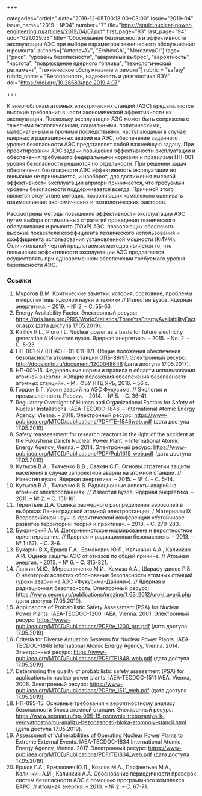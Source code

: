 +++

categories="article"
date="2019-12-05T00:18:00+03:00"
issue="2019-04"
issue_name="2019 - №04"
number="7"
file="https://static.nuclear-power-engineering.ru/articles/2019/04/07.pdf"
first_page="83"
last_page="94"
udc="621.039.58"
title="Обоснование безопасности и эффективности эксплуатации АЭС при выборе параметров технического обслуживания и ремонта"
authors=["AntonovAV", "ErshovGA", "MorozovaOI"]
tags=["риск", "уровень безопасности", "аварийный выброс", "вероятность", "частота", "повреждение ядерного топлива", "технологический регламент", "техническое обслуживание и ремонт"]
rubric = "safety"
rubric_name = "Безопасность, надежность и диагностика ЯЭУ"
doi="https://doi.org/10.26583/npe.2019.4.07"

+++

К энергоблокам атомных электрических станций (АЭС) предъявляются высокие требования в части экономической эффективности их эксплуатации. Поскольку эксплуатация АЭС может быть сопряжена с тяжелыми экологическими, социальными, политическими, материальными и прочими последствиями, наступающими в случае ядерных и радиационных аварий на АЭС, обеспечение заданного уровня безопасности АЭС представляет собой важнейшую задачу. При проектировании АЭС задачи повышения эффективности эксплуатации и обеспечения требуемого федеральными нормами и правилами НП-001 уровня безопасности решаются по отдельности. При решении задач обеспечения безопасности АЭС эффективность эксплуатации во внимание не принимается, и наоборот, для достижения высокой эффективности эксплуатации априори принимается, что требуемый уровень безопасности поддерживается всегда. Причиной этого является отсутствие методик, позволяющих комплексно оценивать взаимовлияние экономических и технологических факторов.

Рассмотрены методы повышения эффективности эксплуатации АЭС путем выбора оптимальных стратегий проведения технического обслуживания и ремонта (ТОиР) АЭС, позволяющих обеспечить высокие показатели коэффициента технического использования и коэффициента использования установленной мощности (KИУМ). Отличительной чертой предлагаемых методов является то, что повышение эффективности эксплуатации АЭС предлагается осуществлять при одновременном обеспечении требуемого уровня безопасности АЭС.

### Ссылки

1. Мурогов В.М. Критические заметки: история, состояние, проблемы и перспективы ядерной науки и техники // Известия вузов. Ядерная энергетика. – 2019. – № 2. – С. 55-66.
2. Energy Availability Factor. Электронный ресурс: https://pris.iaea.org/PRIS/WorldStatistics/ThreeYrsEnergyAvailabilityFactor.aspx (дата доступа 17.05.2019).
3. Kirillov P.L., Pioro I.L. Nuclear power as a basis for future electricity generation // Известия вузов. Ядерная энергетика. – 2015. – No. 2. – С. 5-23.
4. НП-001-97 (ПНАЭ Г-01-011-97). Общие положения обеспечения безопасности атомных станций ОПБ-88/97. Электронный ресурс: http://docs.cntd.ru/document/1200048646 (дата доступа 17.05.2017).
5. НП-001-15. Федеральные нормы и правила в области использования атомной энергии. «Общие положения обеспечения безопасности атомных станций». – М.: ФБУ НТЦ ЯРБ, 2016. – 56 с.
6. Гордон Б.Г. Уроки аварий на АЭС Фукусима. // Экология и промышленность России. – 2014. – № 5. – С. 36-41.
7. Regulatory Oversight of Human and Organizational Factors for Safety of Nuclear Installations. IAEA-TECDOC-1846. – International Atomic Energy Agency, Vienna. – 2018. Электронный ресурс: https://www-pub.iaea.org/MTCD/publications/PDF/TE-1846web.pdf (дата доступа 17.05.2019).
8. Safety reassessment for research reactors in the light of the accident at the Fukushima Daiichi Nuclear Power Plant. – International Atomic Energy Agency, Vienna. – 2014. Электронный ресурс: https://www-pub.iaea.org/MTCD/Publications/PDF/Pub1615_web.pdf (дата доступа 17.05.2019).
9. Кутьков В.А., Ткаченко В.В., Саакян С.П. Основы стратегии защиты населения в случае запроектной аварии на атомной станции. // Известия вузов. Ядерная энергетика. – 2015. – № 4. – С. 5-14.
10. Кутьков В.А., Ткаченко В.В. Радиационные аспекты аварий на атомных электростанциях. // Известия вузов. Ядерная энергетика. – 2011. – № 2. – С. 151-161.
11. Терентьев Д.А. Оценка размерного распределения аэрозолей в выбросах Ленинградской атомной электростанции. / Материалы IX Всероссийской научно-практической конференции «Устойчивое развитие территорий: теория и практика». – 2018. – С. 279-283.
12. Букринский А.М. Детерминистское нормирование и вероятностное ориентирование. // Ядерная и радиационная безопасность. – 2013. – № 1 (67). – С. 3-6.
13. Бухарин В.Х, Ершов Г.А., Ермакович Ю.Л., Калинкин А.А., Калинкин А.И. Оценка защиты АЭС от отказов по общей причине. // Атомная энергия. – 2013. – № 6. – С. 315-321.
14. Ланкин М.Ю., Мирошниченко М.И., Хамаза А.А., Шарафутдинов Р.Б. О некоторых аспектах обоснования безопасности атомных станций (уроки аварии на АЭС «Фукусима-Дайичи»). // Ядерная и радиационная безопасность. Электронный ресурс: https://www.secnrs.ru/publications/nrszine/1_63_2012/uroki_avarii.php (дата доступа 17.05.2019).
15. Applications of Probabilistic Safety Assessment (PSA) for Nuclear Power Plants. IAEA-TECDOC-1200. IAEA, Vienna. 2001. Электронный ресурс: https://www-pub.iaea.org/MTCD/Publications/PDF/te_1200_prn.pdf (дата доступа 17.05.2019).
16. Criteria for Diverse Actuation Systems for Nuclear Power Plants. IAEA-TECDOC-1848 International Atomic Energy Agency, Vienna. 2014. Электронный ресурс: https://www-pub.iaea.org/MTCD/Publications/PDF/TE1848-web.pdf (дата доступа 17.05.2019).
17. Determining the quality of probabilistic safety assessment (PSA) for applications in nuclear power plants. IAEA-TECDOC-1511 IAEA, Vienna, 2006. Электронный ресурс: https://www-pub.iaea.org/MTCD/publications/PDF/te_1511_web.pdf (дата доступа 17.05.2019).
18. НП-095-15. Основные требования к вероятностному анализу безопасности блока атомной станции. Электронный ресурс: https://www.seogan.ru/np-095-15-osnovnie-trebovaniya-k-veroyatnostnomu-analizu-bezopasnosti-bloka-atomnoiy-stancii.html (дата доступа 17.05.2019).
19. Assessment of Vulnerabilities of Operating Nuclear Power Plants to Extreme External Events. IAEA-TECDOC-1834 International Atomic Energy Agency, Vienna. 2017. Электронный ресурс: https://www-pub.iaea.org/MTCD/Publications/PDF/TE1834_web.pdf (дата доступа 17.05.2019).
20. Ершов Г.А., Ермакович Ю.Л., Козлов М.А., Парфентьев М.А., Калинкин А.И., Калинкин А.А. Обоснование периодичности проверок систем безопасности АЭС с помощью программного комплекса БАРС. // Атомная энергия. – 2010. – № 2. – С. 67-71.
